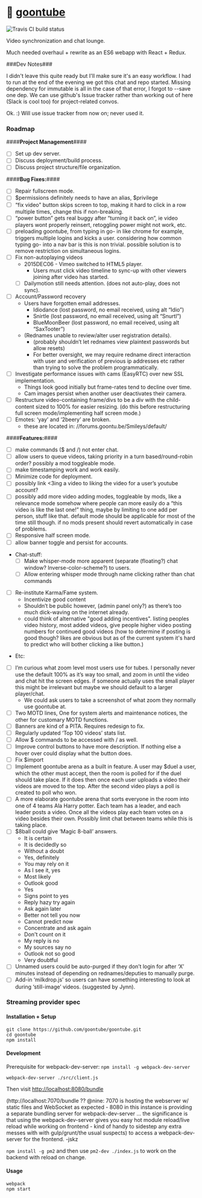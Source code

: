# :hamburger: [goontube](https://goontu.be/)

![Travis CI build status](https://travis-ci.org/goontube/goontube.svg?branch=master)

Video synchronization and chat lounge.  

Much needed overhaul + rewrite as an ES6 webapp with React + Redux.  

###Dev Notes###

I didn't leave this quite ready but I'll make sure it's an easy workflow.  I had to run at the end of the evening we got this chat and repo started.  Missing dependency for immutable is all in the case of that error, I forgot to --save one dep.  We can use github's Issue tracker rather than working out of here (Slack is cool too) for project-related convos.

Ok. :) Will use issue tracker from now on; never used it.

### Roadmap

####**Project Management**####
- [ ] Set up dev server.
- [ ] Discuss deployment/build process.
- [ ] Discuss project structure/file organization.

####**Bug Fixes:**####
- [ ] Repair fullscreen mode.
- [ ] $permissions definitely needs to have an alias, $privilege
- [ ] “fix video” button skips screen to top, making it hard to click in a row multiple times, change this if non-breaking.
- [ ] “power button” gets real buggy after “turning it back on”, ie video players wont properly reinsert, retoggling power might not work, etc.
- [ ] preloading goontube, from typing in go- in like chrome for example, triggers multiple logins and kicks a user. considering how common typing go- into a nav bar is this is non trivial. possible solution is to remove restriction on simultaneous logins.
- [ ] Fix non-autoplaying videos
  - 2015DEC06 - Vimeo switched to HTML5 player.
    - Users must click video timeline to sync-up with other viewers joining after video has started.
  - [ ] Dailymotion still needs attention. (does not auto-play, does not sync).
- [ ] Account/Password recovery
  - Users have forgotten email addresses.
    - Idiodance (lost password, no email received, using alt “Idio”)
    - Snirtle (lost password, no email received, using alt “Snurtl”)
    - BlueMoonBeer (lost password, no email received, using alt “SaxTooter”)
  - (Rednames unable to review/alter user registration details).
    - (probably shouldn’t let rednames view plaintext passwords but allow resets)
    - For better oversight, we may require redname direct interaction with user and verification of previous ip addresses etc rather than trying to solve the problem programmatically.
- [ ] Investigate performance issues with cams (EasyRTC) over new SSL implementation.
  - Things look good initially but frame-rates tend to decline over time.
  - Cam images persist when another user deactivates their camera.
- [ ] Restructure video-containing frame/divs to be a div with the child-content sized to 100% for easier resizing. (do this before restructuring full screen mode/implementing half screen mode.)
- [ ] Emotes: ‘yay’ and ‘2beery’ are broken.
  - these are located in: //forums.goontu.be/Smileys/default/


####**Features:**####
- [ ] make commands ($ and /) not enter chat.
- [ ] allow users to queue videos, taking priority in a turn based/round-robin order? possibly a mod toggleable mode.
- [ ] make timestamping work and work easily.
- [ ] Minimize code for deployment.
- [ ] possibly link <3ing a video to liking the video for a user’s youtube account?
- [ ] possibly add more video adding modes, toggleable by mods, like a relevance mode somehow where people can more easily do a “this video is like the last one!” thing, maybe by limiting to one add per person, stuff like that. default mode should be applicable for most of the time still though. if no mods present should revert automatically in case of problems.
- [ ] Responsive half screen mode.
- [ ] allow banner toggle and persist for accounts.
- Chat-stuff:
  - [ ] Make whisper-mode more apparent (separate (floating?) chat window? Inverse-color-scheme?) to users.
  - [ ] Allow entering whisper mode through name clicking rather than chat commands
- [ ] Re-institute Karma/Fame system.
  - Incentivize good content
  - Shouldn’t be public however, (admin panel only?) as there’s too much dick-waving on the internet already.
  - could think of alternative "good adding incentives". listing peoples video history, most added videos, give people higher video posting numbers for continued good videos (how to determine if posting is good though? likes are obvious but as of the current system it's hard to predict who will bother clicking a like button.)
- Etc:
- [ ] I’m curious what zoom level most users use for tubes. I personally never use the default 100% as it’s way too small, and zoom in until the video and chat hit the screen edges. if someone actually uses the small player this might be irrelevant but maybe we should default to a larger player/chat.
  - We could ask users to take a screenshot of what zoom they normally use goontube at.
- [ ] Two MOTD lines, One for system alerts and maintenance notices, the other for customary MOTD functions.
- [ ] Banners are kind of a PITA. Requires redesign to fix.
- [ ] Regularly updated ‘Top 100 videos’ stats list.
- [ ] Allow $ commands to be accessed with / as well.
- [ ] Improve control buttons to have more description. If nothing else a hover over could display what the button does.
- [ ] Fix $import
- [ ] Implement goontube arena as a built in feature. A user may $duel a user, which the other must accept, then the room is polled for if the duel should take place. If it does then once each user uploads a video their videos are moved to the top. After the second video plays a poll is created to poll who won.
- [ ] A more elaborate goontube arena that sorts everyone in the room into one of 4 teams Ala Harry potter. Each team has a leader, and each leader posts a video. Once all the videos play each team votes on a video besides their own. Possibly limit chat between teams while this is taking place.
- [ ] $8ball could give ‘Magic 8-ball’ answers.
  - It is certain
  - It is decidedly so
  - Without a doubt
  - Yes, definitely
  - You may rely on it
  - As I see it, yes
  - Most likely
  - Outlook good
  - Yes
  - Signs point to yes
  - Reply hazy try again
  - Ask again later
  - Better not tell you now
  - Cannot predict now
  - Concentrate and ask again
  - Don't count on it
  - My reply is no
  - My sources say no
  - Outlook not so good
  - Very doubtful
- [ ] Unnamed users could be auto-purged if they don’t login for after ‘X’ minutes instead of depending on rednames/deputies to manually purge.
- [ ] Add-in ‘milkdrop.js’ so users can have something interesting to look at during ‘still-image’ videos. (suggested by Jynn).

### Streaming provider spec

#### Installation + Setup

```
git clone https://github.com/goontube/goontube.git
cd goontube
npm install
```

#### Development

Prerequisite for webpack-dev-server: `npm install -g webpack-dev-server`

```
webpack-dev-server ./src/client.js
```

Then visit [http://localhost:8080/bundle](http://localhost:8080/bundle)

(http://localhost:7070/bundle ??  @nine: 7070 is hosting the webserver w/ static files and WebSocket as expected - 8080 in this instance is providing a separate bundling server for webpack-dev-server ... the significance is that using the webpack-dev-server gives you easy hot module reload/live reload while working on frontend - kind of handy to sidestep any extra messes with with gulp/grunt/the usual suspects) to access a webpack-dev-server for the frontend. -jskz

`npm install -g pm2` and then use `pm2-dev ./index.js` to work on the backend with reload on change.

#### Usage

```
webpack
npm start
```
